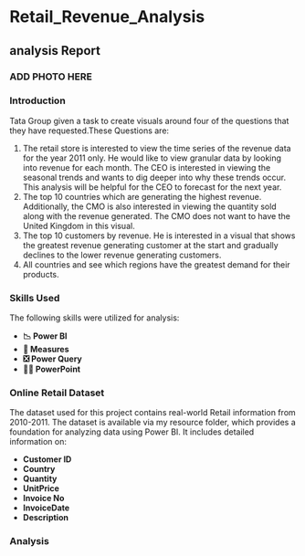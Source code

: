 # Retail_Revenue_Analysis  
## analysis Report  
### ADD PHOTO HERE  
### Introduction  
Tata Group given a task to create visuals around four of the questions that they have requested.These Questions are:
1. The retail store is interested to view the time series of the revenue data for the year 2011 only. He would like to view granular data by looking into revenue for each month. The CEO is interested in viewing the seasonal trends and wants to dig deeper into why these trends occur. This analysis will be helpful for the CEO to forecast for the next year.
2. The top 10 countries which are generating the highest revenue. Additionally, the CMO is also interested in viewing the quantity sold along with the revenue generated. The CMO does not want to have the United Kingdom in this visual.
3. The top 10 customers by revenue. He is interested in a visual that shows the greatest revenue generating customer at the start and gradually declines to the lower revenue generating customers.
4. All countries and see which regions have the greatest demand for their products.
  
### Skills Used

The following skills were utilized for analysis:

- **📉 Power BI**
- **🧮 Measures**
- **❎ Power Query**
- **👨‍💼 PowerPoint**

### Online Retail Dataset

The dataset used for this project contains real-world Retail information from 2010-2011. The dataset is available via my resource folder, which provides a foundation for analyzing data using Power BI. It includes detailed information on:

- **Customer ID**
- **Country**
- **Quantity**
- **UnitPrice**
- **Invoice No**
- **InvoiceDate**
- **Description**

### Analysis

